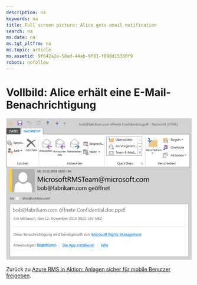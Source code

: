 ```yaml
---
description: na
keywords: na
title: Full screen picture: Alice gets email notification
search: na
ms.date: na
ms.tgt_pltfrm: na
ms.topic: article
ms.assetid: 9f642a2e-58ad-44ab-9f81-f890d15380f9
robots: nofollow
---
```

# Vollbild: Alice erh&#228;lt eine E-Mail-Benachrichtigung
![](../Image/AzRMS_StoryboardEmaill4.PNG)

Zurück zu [Azure RMS in Aktion: Anlagen sicher für mobile Benutzer freigeben](http://technet.microsoft.com/library/jj585026.aspx).

